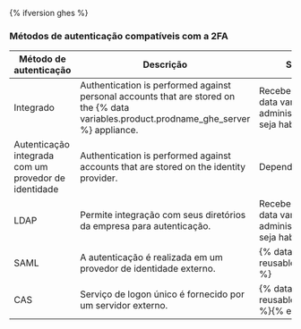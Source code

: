 {% ifversion ghes %}
### Métodos de autenticação compatíveis com a 2FA

| Método de autenticação                               | Descrição                                                                                                                                  | Suporte para autenticação de dois fatores                                                                                                                                                                                            |
| ---------------------------------------------------- | ------------------------------------------------------------------------------------------------------------------------------------------ | ------------------------------------------------------------------------------------------------------------------------------------------------------------------------------------------------------------------------------------ |
| Integrado                                            | Authentication is performed against personal accounts that are stored on the {% data variables.product.prodname_ghe_server %} appliance. | Recebe suporte e gerenciamento no dispositivo de {% data variables.product.prodname_ghe_server %}. Os administradores da organização podem exigir que a 2FA seja habilitada para integrantes da organização. |{% ifversion ghes %}
| Autenticação integrada com um provedor de identidade | Authentication is performed against accounts that are stored on the identity provider.                                                     | Depende do provedor de identidade.{% endif %}
| LDAP                                                 | Permite integração com seus diretórios da empresa para autenticação.                                                                       | Recebe suporte e gerenciamento no dispositivo de {% data variables.product.prodname_ghe_server %}. Os administradores da organização podem exigir que a 2FA seja habilitada para integrantes da organização.                       |
| SAML                                                 | A autenticação é realizada em um provedor de identidade externo.                                                                           | {% data reusables.two_fa.2fa_not_supported_with_saml_and_cas %}
| CAS                                                  | Serviço de logon único é fornecido por um servidor externo.                                                                                | {% data reusables.two_fa.2fa_not_supported_with_saml_and_cas %}{% endif %}
